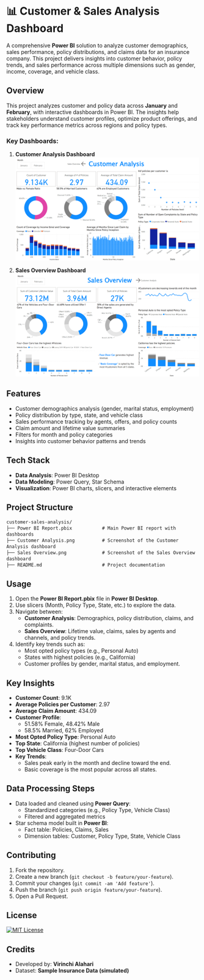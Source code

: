 
# 📊 Customer & Sales Analysis Dashboard

A comprehensive **Power BI** solution to analyze customer demographics, sales performance, policy distributions, and claims data for an insurance company. This project delivers insights into customer behavior, policy trends, and sales performance across multiple dimensions such as gender, income, coverage, and vehicle class.

## Overview

This project analyzes customer and policy data across **January** and **February**, with interactive dashboards in Power BI. The insights help stakeholders understand customer profiles, optimize product offerings, and track key performance metrics across regions and policy types.

### Key Dashboards:

1. **Customer Analysis Dashboard**  
   ![Customer Analysis](/IBM_Marketing_Customer_Evaluation/Customer%20Analysis.png)

2. **Sales Overview Dashboard**  
   ![Sales Overview](/IBM_Marketing_Customer_Evaluation/Sales%20Overview.png)

## Features

- Customer demographics analysis (gender, marital status, employment)
- Policy distribution by type, state, and vehicle class
- Sales performance tracking by agents, offers, and policy counts
- Claim amount and lifetime value summaries
- Filters for month and policy categories
- Insights into customer behavior patterns and trends

## Tech Stack

- **Data Analysis**: Power BI Desktop
- **Data Modeling**: Power Query, Star Schema
- **Visualization**: Power BI charts, slicers, and interactive elements

## Project Structure

```
customer-sales-analysis/
├── Power BI Report.pbix           # Main Power BI report with dashboards
├── Customer Analysis.png          # Screenshot of the Customer Analysis dashboard
├── Sales Overview.png             # Screenshot of the Sales Overview dashboard
├── README.md                      # Project documentation
```

## Usage

1. Open the **Power BI Report.pbix** file in **Power BI Desktop**.
2. Use slicers (Month, Policy Type, State, etc.) to explore the data.
3. Navigate between:
   - **Customer Analysis**: Demographics, policy distribution, claims, and complaints.
   - **Sales Overview**: Lifetime value, claims, sales by agents and channels, and policy trends.
4. Identify key trends such as:
   - Most opted policy types (e.g., Personal Auto)
   - States with highest policies (e.g., California)
   - Customer profiles by gender, marital status, and employment.

## Key Insights

- **Customer Count**: 9.1K
- **Average Policies per Customer**: 2.97
- **Average Claim Amount**: 434.09
- **Customer Profile**:
  - 51.58% Female, 48.42% Male
  - 58.5% Married, 62% Employed
- **Most Opted Policy Type**: Personal Auto
- **Top State**: California (highest number of policies)
- **Top Vehicle Class**: Four-Door Cars
- **Key Trends**:
  - Sales peak early in the month and decline toward the end.
  - Basic coverage is the most popular across all states.

## Data Processing Steps

- Data loaded and cleaned using **Power Query**:
  - Standardized categories (e.g., Policy Type, Vehicle Class)
  - Filtered and aggregated metrics
- Star schema model built in **Power BI**:
  - Fact table: Policies, Claims, Sales
  - Dimension tables: Customer, Policy Type, State, Vehicle Class

## Contributing

1. Fork the repository.
2. Create a new branch (`git checkout -b feature/your-feature`).
3. Commit your changes (`git commit -am 'Add feature'`).
4. Push the branch (`git push origin feature/your-feature`).
5. Open a Pull Request.

## License

[![MIT License](https://img.shields.io/badge/License-MIT-green.svg)](https://choosealicense.com/licenses/mit/)

## Credits

- Developed by: **Virinchi Alahari**
- Dataset: **Sample Insurance Data (simulated)**
